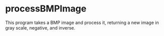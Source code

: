 # processBMPImage
This program takes a BMP image and process it, returning a new image in gray scale, negative, and inverse.
